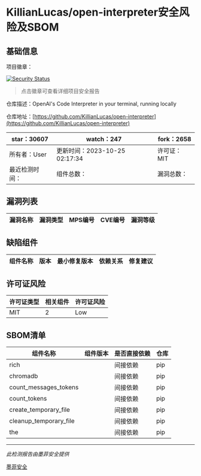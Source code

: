 # KillianLucas/open-interpreter安全风险及SBOM

## 基础信息

项目徽章：

[![Security Status](https://www.murphysec.com/platform3/v31/badge/1716885847759699968.svg)](https://www.murphysec.com/console/report/1697676223836717056/1716885847759699968)

> 点击徽章可查看详细项目安全报告

仓库描述：OpenAI's Code Interpreter in your terminal, running locally

仓库地址：[https://github.com/KillianLucas/open-interpreter](https://github.com/KillianLucas/open-interpreter)

| star：30607 | watch：247 | fork：2658 |
| ----------- | -------------- | ------------ |
| 所有者：User | 更新时间：2023-10-25 02:17:34 | 许可证：MIT |
| 最近检测时间： | 组件总数： | 漏洞总数： |




## 漏洞列表

| 漏洞名称 | 漏洞类型 | MPS编号 | CVE编号 | 漏洞等级 |
| ------- | ------ | ------- | ------ | ----- |





## 缺陷组件

| 组件名称 | 版本 | 最小修复版本 | 依赖关系 | 修复建议 |
| -------- | ---- | ------------ | -------- | -------- |





## 许可证风险

| 许可证类型 | 相关组件 | 许可证风险 |
| ---------- | -------- | ---------- |
|MIT|2|Low|




## SBOM清单

| 组件名称 | 组件版本 | 是否直接依赖 | 仓库 |
| -------- | -------- | ------------ | ---- |
|rich||间接依赖|pip|
|chromadb||间接依赖|pip|
|count_messages_tokens||间接依赖|pip|
|count_tokens||间接依赖|pip|
|create_temporary_file||间接依赖|pip|
|cleanup_temporary_file||间接依赖|pip|
|the||间接依赖|pip|


------

*此检测报告由墨菲安全提供*

[墨菲安全](www.murphysec.com)